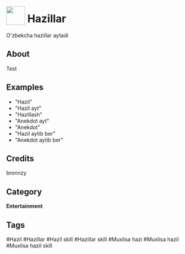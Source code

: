 # <img src="https://raw.githack.com/FortAwesome/Font-Awesome/master/svgs/solid/smile.svg" card_color="#22A7F0" width="50" height="50" style="vertical-align:bottom"/> Hazillar
O'zbekcha hazillar aytadi

## About
Test

## Examples
* "Hazil"
* "Hazil ayt"
* "Hazillash"
* "Anekdot ayt"
* "Anekdot"
* "Hazil aytib ber"
* "Anekdot aytib ber"

## Credits
bronnzy

## Category
**Entertainment**

## Tags
#Hazil
#Hazillar
#Hazil skill
#Hazillar skill
#Muxlisa hazi
#Muxlisa hazil
#Muxlisa hazil skill

